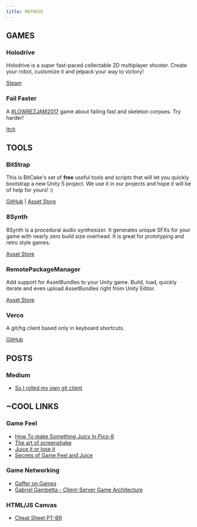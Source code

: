 ```yaml
---
title: MATHEUS
---
```


## GAMES

### Holodrive

Holodrive is a super fast-paced collectable 2D multiplayer shooter. Create your robot, customize it and jetpack your way to victory!

[Steam](http://store.steampowered.com/app/370770/Holodrive/)

### Fail Faster

A [#LOWREZJAM2017](https://twitter.com/hashtag/lowrezjam2017) game about failing fast and skeleton corpses. Try harder!

[Itch](https://foletto.itch.io/failfaster)

## TOOLS

### BitStrap

This is BitCake's set of **free** useful tools and scripts that will let you quickly bootstrap a new Unity 5 project. 
We use it in our projects and hope it will be of help for yours! :)

[GitHub](https://github.com/bitcake/bitstrap) |
[Asset Store](https://assetstore.unity.com/packages/tools/bitstrap-51416)

### 8Synth

8Synth is a procedural audio synthesizer. It generates unique SFXs for your game with nearly zero build size overhead. It is great for prototyping and retro style games.

[Asset Store](https://assetstore.unity.com/packages/audio/sound-fx/8synth-14445)

### RemotePackageManager

Add support for AssetBundles to your Unity game. Build, load, quickly iterate and even upload AssetBundles right from Unity Editor.

[Asset Store](https://assetstore.unity.com/packages/tools/utilities/remotepackagemanager-asset-bundles-18115)

### Verco

A git/hg client based only in keyboard shortcuts.

[GitHub](https://github.com/matheuslessarodrigues/verco)

## POSTS

### Medium

- [So I rolled my own git client](https://medium.com/@matheuslrod/so-i-rolled-my-own-git-client-c4cbf122e567)

## ~COOL LINKS

### Game Feel

- [How To make Something Juicy In Pico-8](https://www.youtube.com/watch?v=Kut0dirprmU)
- [The art of screenshake](https://www.youtube.com/watch?v=AJdEqssNZ-U)
- [Juice it or lose it](https://www.youtube.com/watch?v=Fy0aCDmgnxg)
- [Secrets of Game Feel and Juice](https://www.youtube.com/watch?v=216_5nu4aVQ)

### Game Networking

- [Gaffer on Games](https://gafferongames.com/)
- [Gabriel Gambetta - Client-Server Game Architecture](http://www.gabrielgambetta.com/client-server-game-architecture.html)

### HTML/JS Canvas

- [Cheat Sheet PT-BR](https://matheuslessarodrigues.github.io/LP/)
